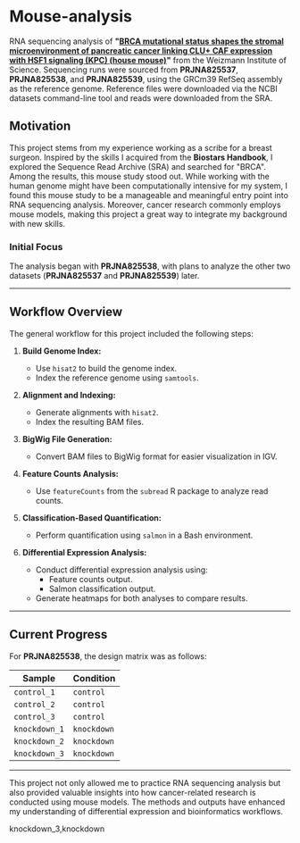 # Mouse-analysis

RNA sequencing analysis of **"[BRCA mutational status shapes the stromal microenvironment of pancreatic cancer linking CLU+ CAF expression with HSF1 signaling (KPC) (house mouse)](https://pmc.ncbi.nlm.nih.gov/articles/PMC9622893/)"** from the Weizmann Institute of Science. Sequencing runs were sourced from **PRJNA825537**, **PRJNA825538**, and **PRJNA825539**, using the GRCm39 RefSeq assembly as the reference genome. Reference files were downloaded via the NCBI datasets command-line tool and reads were downloaded from the SRA.

## Motivation

This project stems from my experience working as a scribe for a breast surgeon. Inspired by the skills I acquired from the **Biostars Handbook**, I explored the Sequence Read Archive (SRA) and searched for "BRCA". Among the results, this mouse study stood out. While working with the human genome might have been computationally intensive for my system, I found this mouse study to be a manageable and meaningful entry point into RNA sequencing analysis. Moreover, cancer research commonly employs mouse models, making this project a great way to integrate my background with new skills.

### Initial Focus

The analysis began with **PRJNA825538**, with plans to analyze the other two datasets (**PRJNA825537** and **PRJNA825539**) later.

---

## Workflow Overview

The general workflow for this project included the following steps:

1. **Build Genome Index:**
   - Use `hisat2` to build the genome index.
   - Index the reference genome using `samtools`.

2. **Alignment and Indexing:**
   - Generate alignments with `hisat2`.
   - Index the resulting BAM files.

3. **BigWig File Generation:**
   - Convert BAM files to BigWig format for easier visualization in IGV.

4. **Feature Counts Analysis:**
   - Use `featureCounts` from the `subread` R package to analyze read counts.

5. **Classification-Based Quantification:**
   - Perform quantification using `salmon` in a Bash environment.

6. **Differential Expression Analysis:**
   - Conduct differential expression analysis using:
     - Feature counts output.
     - Salmon classification output.
   - Generate heatmaps for both analyses to compare results.

---

## Current Progress

For **PRJNA825538**, the design matrix was as follows:

| Sample         | Condition    |
|----------------|--------------|
| `control_1`    | `control`    |
| `control_2`    | `control`    |
| `control_3`    | `control`    |
| `knockdown_1`  | `knockdown`  |
| `knockdown_2`  | `knockdown`  |
| `knockdown_3`  | `knockdown`  |

---

This project not only allowed me to practice RNA sequencing analysis but also provided valuable insights into how cancer-related research is conducted using mouse models. The methods and outputs have enhanced my understanding of differential expression and bioinformatics workflows.

knockdown_3,knockdown


